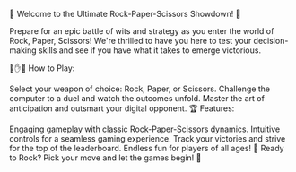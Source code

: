 🌟 Welcome to the Ultimate Rock-Paper-Scissors Showdown! 🌟

Prepare for an epic battle of wits and strategy as you enter the world of Rock, Paper, Scissors! We're thrilled to have you here to test your decision-making skills and see if you have what it takes to emerge victorious.

🤜✋🤛 How to Play:

Select your weapon of choice: Rock, Paper, or Scissors.
Challenge the computer to a duel and watch the outcomes unfold.
Master the art of anticipation and outsmart your digital opponent.
🏆 Features:

Engaging gameplay with classic Rock-Paper-Scissors dynamics.
Intuitive controls for a seamless gaming experience.
Track your victories and strive for the top of the leaderboard.
Endless fun for players of all ages!
🚀 Ready to Rock? Pick your move and let the games begin! 🚀

